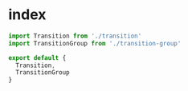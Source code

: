 # index
```javascript
import Transition from './transition'
import TransitionGroup from './transition-group'

export default {
  Transition,
  TransitionGroup
}
```